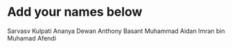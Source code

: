 # Add your names below
Sarvasv Kulpati
Ananya Dewan
Anthony
Basant
Muhammad Aidan Imran bin Muhamad Afendi

